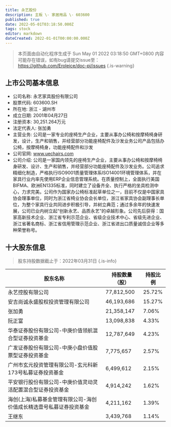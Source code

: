 ```yaml
---
title: 永艺股份
description: 主板 \- 家居用品 \- 603600
published: true
date: 2022-05-01T03:18:50.000Z
tags: stock
editor: markdown
dateCreated: 2022-01-01T00:00:00.000Z
---
```


> 本页面由自动化程序生成于 Sun May 01 2022 03:18:50 GMT+0800
> 内容可能存在错误，如有bug请提交issue至：https://github.com/Eroleice/doc-pi/issues
{.is-warning}

## 上市公司基本信息
- 公司名称: 永艺家具股份有限公司
- 股票代码: 603600.SH
- 所在地: 浙江 - 湖州市
- 成立日期: 2001年04月27日
- 注册资本: 30,251.264万元
- 法定代表人: 张加勇
- 主营业务: 公司是一家专业的座椅生产企业，主要从事办公椅和按摩椅椅身研发，设计，生产和销售，并经营部分功能座椅配件及沙发业务公司产品包括办公椅，按摩椅椅身，功能座椅配件和沙发
- 公司官网: www.uechairs.com
- 公司介绍: 公司是一家国内领先的座椅生产企业，主要从事办公椅和按摩椅椅身研发、设计、生产和销售，并经营部分功能座椅配件及沙发业务。公司追求精细化制造，严格执行ISO9001质量管理体系ISO14001环境管理体系，并在家具行业内率先使用ERP企业信息管理系统。在质量控制上，全面执行美国BIFMA、欧洲EN1335标准，同时建立了设备齐全、执行严格的坐具检测中心，力求完美。公司作为国家办公椅标准起草单位之一，目前不仅是中国家具协会理事单位，同时为浙江省椅业协会会长单位，浙江省家具协会副理事长单位，为整个家具行业共同进步积极引导，并树立典范；通过多余年的快速发展，公司已业内树立起“创新永艺、品质永艺”的卓越形象。公司先后获得：国家高新技术企业、浙江省专利示范企业、省级企业技术中心、省级先进企业、浙江省著名商标、浙江省信用管理示范企业、浙江省进出口质量诚信企业等多种荣誉称号。


## 十大股东信息
> 股东持股数据截止于：2022年03月31日
{.is-info}

| 股东名称 | 持股数量（股） | 持股比例 |
| --- | --- | --- |
| 永艺控股有限公司 | 77,812,500 | 25.72% |
| 安吉尚诚永盛股权投资管理有限公司 | 46,193,686 | 15.27% |
| 张加勇 | 21,358,147 | 7.06% |
| 阮正富 | 13,098,838 | 4.33% |
| 华泰证券股份有限公司-中庚价值领航混合型证券投资基金 | 12,787,649 | 4.23% |
| 广发证券股份有限公司-中庚小盘价值股票型证券投资基金 | 7,775,657 | 2.57% |
| 广州市玄元投资管理有限公司-玄元科新173号私募证券投资基金 | 6,499,612 | 2.15% |
| 平安银行股份有限公司-中庚价值灵动灵活配置混合型证券投资基金 | 4,914,242 | 1.62% |
| 海创(上海)私募基金管理有限公司-海创价值成长精选壹号私募证券投资基金 | 4,211,162 | 1.39% |
| 王继东 | 3,439,768 | 1.14% |




